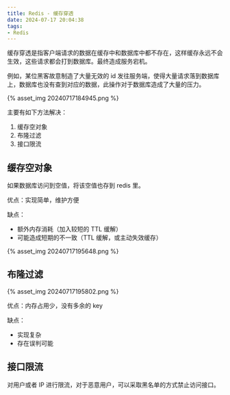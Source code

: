 ```yaml
---
title: Redis - 缓存穿透
date: 2024-07-17 20:04:38
tags:
- Redis
---
```

缓存穿透是指客户端请求的数据在缓存中和数据库中都不存在，这样缓存永远不会生效，这些请求都会打到数据库。最终造成服务宕机。

例如，某位黑客故意制造了大量无效的 id 发往服务端，使得大量请求落到数据库上，数据库也没有查到对应的数据，此操作对于数据库造成了大量的压力。

<!-- more -->

{% asset_img 20240717184945.png %}

主要有如下方法解决：

1. 缓存空对象
2. 布隆过滤
3. 接口限流

## 缓存空对象

如果数据库访问到空值，将该空值也存到 redis 里。

优点：实现简单，维护方便

缺点：
- 额外内存消耗（加入较短的 TTL 缓解）
- 可能造成短期的不一致（TTL 缓解，或主动失效缓存）

{% asset_img 20240717195648.png %}

## 布隆过滤

{% asset_img 20240717195802.png %}

优点：内存占用少，没有多余的 key

缺点：

- 实现复杂
- 存在误判可能

## 接口限流

对用户或者 IP 进行限流，对于恶意用户，可以采取黑名单的方式禁止访问接口。


